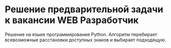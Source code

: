 # Решение предварительной задачи к вакансии WEB Разработчик

Решение на языке программирования Python.
Алгоритм перебирает всевозможные расстановки доступных знаков и выбирает подходящую.
